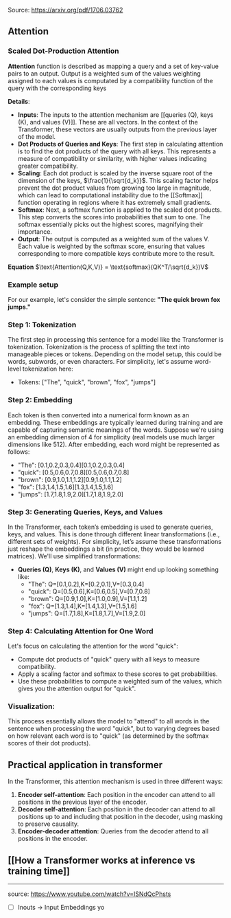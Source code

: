 Source: https://arxiv.org/pdf/1706.03762

## Attention

### Scaled Dot-Production Attention

**Attention** function is described as mapping a query and a set of key-value pairs to an output. Output is a weighted sum of the values weighting assigned to each values is computated by a compatibility function of the query with the corresponding keys

**Details**:
- **Inputs**: The inputs to the attention mechanism are [[queries (Q), keys (K), and values (V)]]. These are all vectors. In the context of the Transformer, these vectors are usually outputs from the previous layer of the model.
- **Dot Products of Queries and Keys**: The first step in calculating attention is to find the dot products of the query with all keys. This represents a measure of compatibility or similarity, with higher values indicating greater compatibility.
- **Scaling**: Each dot product is scaled by the inverse square root of the dimension of the keys, $\frac{1}{\sqrt{d_k}}$. This scaling factor helps prevent the dot product values from growing too large in magnitude, which can lead to computational instability due to the [[Softmax]] function operating in regions where it has extremely small gradients.
- **Softmax**: Next, a softmax function is applied to the scaled dot products. This step converts the scores into probabilities that sum to one. The softmax essentially picks out the highest scores, magnifying their importance.
- **Output**: The output is computed as a weighted sum of the values V. Each value is weighted by the softmax score, ensuring that values corresponding to more compatible keys contribute more to the result.

**Equation**
$\text{Attention(Q,K,V)} = \text{softmax}(QK^T/\sqrt{d_k})V$

### Example setup
For our example, let's consider the simple sentence: **"The quick brown fox jumps."**

### Step 1: Tokenization

The first step in processing this sentence for a model like the Transformer is tokenization. Tokenization is the process of splitting the text into manageable pieces or tokens. Depending on the model setup, this could be words, subwords, or even characters. For simplicity, let's assume word-level tokenization here:

- Tokens: ["The", "quick", "brown", "fox", "jumps"]

### Step 2: Embedding

Each token is then converted into a numerical form known as an embedding. These embeddings are typically learned during training and are capable of capturing semantic meanings of the words. Suppose we're using an embedding dimension of 4 for simplicity (real models use much larger dimensions like 512). After embedding, each word might be represented as follows:

- "The": [0.1,0.2,0.3,0.4][0.1,0.2,0.3,0.4]
- "quick": [0.5,0.6,0.7,0.8][0.5,0.6,0.7,0.8]
- "brown": [0.9,1.0,1.1,1.2][0.9,1.0,1.1,1.2]
- "fox": [1.3,1.4,1.5,1.6][1.3,1.4,1.5,1.6]
- "jumps": [1.7,1.8,1.9,2.0][1.7,1.8,1.9,2.0]

### Step 3: Generating Queries, Keys, and Values

In the Transformer, each token’s embedding is used to generate queries, keys, and values. This is done through different linear transformations (i.e., different sets of weights). For simplicity, let’s assume these transformations just reshape the embeddings a bit (in practice, they would be learned matrices). We'll use simplified transformations:

- **Queries (Q)**, **Keys (K)**, and **Values (V)** might end up looking something like:
    - "The": Q=[0.1,0.2],K=[0.2,0.1],V=[0.3,0.4]
    - "quick": Q=[0.5,0.6],K=[0.6,0.5],V=[0.7,0.8]
    - "brown": Q=[0.9,1.0],K=[1.0,0.9],V=[1.1,1.2]
    - "fox": Q=[1.3,1.4],K=[1.4,1.3],V=[1.5,1.6]
    - "jumps": Q=[1.7,1.8],K=[1.8,1.7],V=[1.9,2.0]

### Step 4: Calculating Attention for One Word

Let's focus on calculating the attention for the word "quick":

- Compute dot products of "quick" query with all keys to measure compatibility.
- Apply a scaling factor and softmax to these scores to get probabilities.
- Use these probabilities to compute a weighted sum of the values, which gives you the attention output for "quick".

### Visualization:

This process essentially allows the model to "attend" to all words in the sentence when processing the word "quick", but to varying degrees based on how relevant each word is to "quick" (as determined by the softmax scores of their dot products).


## Practical application in transformer
In the Transformer, this attention mechanism is used in three different ways:

1. **Encoder self-attention**: Each position in the encoder can attend to all positions in the previous layer of the encoder.
2. **Decoder self-attention**: Each position in the decoder can attend to all positions up to and including that position in the decoder, using masking to preserve causality.
3. **Encoder-decoder attention**: Queries from the decoder attend to all positions in the encoder.


## [[How a Transformer works at inference vs training time]]




----
source: https://www.youtube.com/watch?v=ISNdQcPhsts

- [ ] Inouts -> Input Embeddings yo